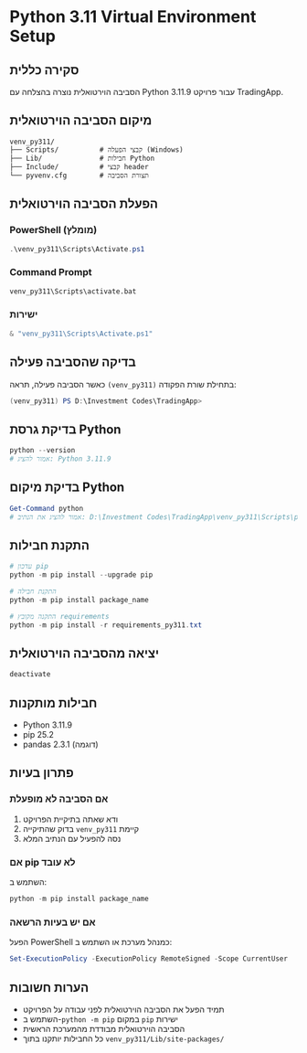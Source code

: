 # Python 3.11 Virtual Environment Setup

## סקירה כללית

הסביבה הוירטואלית נוצרה בהצלחה עם Python 3.11.9 עבור פרויקט TradingApp.

## מיקום הסביבה הוירטואלית

```
venv_py311/
├── Scripts/          # קבצי הפעלה (Windows)
├── Lib/              # חבילות Python
├── Include/          # קבצי header
└── pyvenv.cfg        # תצורת הסביבה
```

## הפעלת הסביבה הוירטואלית

### PowerShell (מומלץ)

```powershell
.\venv_py311\Scripts\Activate.ps1
```

### Command Prompt

```cmd
venv_py311\Scripts\activate.bat
```

### ישירות

```powershell
& "venv_py311\Scripts\Activate.ps1"
```

## בדיקה שהסביבה פעילה

כאשר הסביבה פעילה, תראה `(venv_py311)` בתחילת שורת הפקודה:

```powershell
(venv_py311) PS D:\Investment Codes\TradingApp>
```

## בדיקת גרסת Python

```powershell
python --version
# אמור להציג: Python 3.11.9
```

## בדיקת מיקום Python

```powershell
Get-Command python
# אמור להציג את הנתיב: D:\Investment Codes\TradingApp\venv_py311\Scripts\python.exe
```

## התקנת חבילות

```powershell
# עדכון pip
python -m pip install --upgrade pip

# התקנת חבילה
python -m pip install package_name

# התקנה מקובץ requirements
python -m pip install -r requirements_py311.txt
```

## יציאה מהסביבה הוירטואלית

```powershell
deactivate
```

## חבילות מותקנות

- Python 3.11.9
- pip 25.2
- pandas 2.3.1 (דוגמה)

## פתרון בעיות

### אם הסביבה לא מופעלת

1. ודא שאתה בתיקיית הפרויקט
1. בדוק שהתיקייה `venv_py311` קיימת
1. נסה להפעיל עם הנתיב המלא

### אם pip לא עובד

השתמש ב:

```powershell
python -m pip install package_name
```

### אם יש בעיות הרשאה

הפעל PowerShell כמנהל מערכת או השתמש ב:

```powershell
Set-ExecutionPolicy -ExecutionPolicy RemoteSigned -Scope CurrentUser
```

## הערות חשובות

- תמיד הפעל את הסביבה הוירטואלית לפני עבודה על הפרויקט
- השתמש ב-`python -m pip` במקום `pip` ישירות
- הסביבה הוירטואלית מבודדת מהמערכת הראשית
- כל החבילות יותקנו בתוך `venv_py311/Lib/site-packages/`
